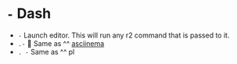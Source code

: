 <!-- TITLE: Dash -->

# `-` Dash
- `-` Launch editor. This will run any r2 command that is passed to it.
- `.-` 🚀 Same as ^^ [asciinema](https://asciinema.org/a/O1EHEAGMyTBxFm3kH4J4wYawa)
- `. -` Same as ^^ pl